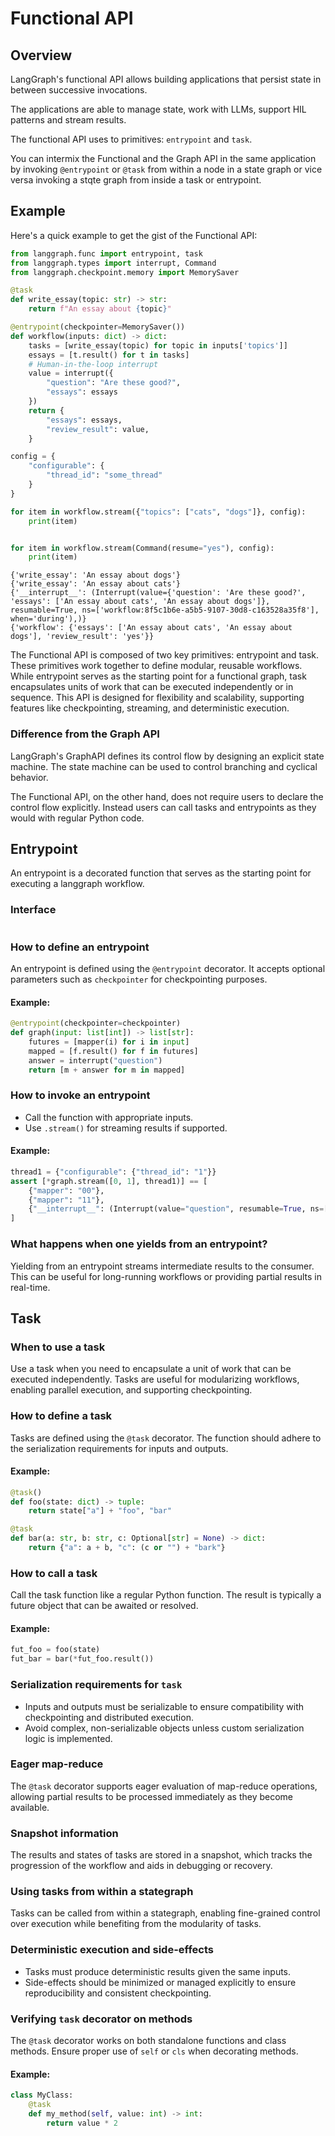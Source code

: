 # Functional API

## Overview

LangGraph's functional API allows building applications that persist state in between successive invocations.

The applications are able to manage state, work with LLMs, support HIL patterns and stream results.

The functional API uses to primitives: `entrypoint` and `task`.

You can intermix the Functional and the Graph API in the same application by invoking
`@entrypoint` or `@task` from within a node in a state graph or vice versa invoking a stqte graph from
inside a task or entrypoint.


## Example

Here's a quick example to get the gist of the Functional API:

```python
from langgraph.func import entrypoint, task
from langgraph.types import interrupt, Command
from langgraph.checkpoint.memory import MemorySaver

@task
def write_essay(topic: str) -> str:
    return f"An essay about {topic}"

@entrypoint(checkpointer=MemorySaver())
def workflow(inputs: dict) -> dict:
    tasks = [write_essay(topic) for topic in inputs['topics']]
    essays = [t.result() for t in tasks]
    # Human-in-the-loop interrupt
    value = interrupt({
        "question": "Are these good?",
        "essays": essays
    })
    return {
        "essays": essays,
        "review_result": value,
    }

config = {
    "configurable": {
        "thread_id": "some_thread"
    }
}

for item in workflow.stream({"topics": ["cats", "dogs"]}, config):
    print(item)


for item in workflow.stream(Command(resume="yes"), config):
    print(item)
```

```pycon
{'write_essay': 'An essay about dogs'}
{'write_essay': 'An essay about cats'}
{'__interrupt__': (Interrupt(value={'question': 'Are these good?', 'essays': ['An essay about cats', 'An essay about dogs']}, resumable=True, ns=['workflow:8f5c1b6e-a5b5-9107-30d8-c163528a35f8'], when='during'),)}
{'workflow': {'essays': ['An essay about cats', 'An essay about dogs'], 'review_result': 'yes'}}
```


The Functional API is composed of two key primitives: entrypoint and task. These primitives work together to define modular, reusable workflows. While entrypoint serves as the starting point for a functional graph, task encapsulates units of work that can be executed independently or in sequence. This API is designed for flexibility and scalability, supporting features like checkpointing, streaming, and deterministic execution.


### Difference from the Graph API

LangGraph's GraphAPI defines its control flow by designing an explicit state machine. The state machine
can be used to control branching and cyclical behavior. 


The Functional API, on the other hand, does not require users to declare the control flow explicitly. 
Instead users can call tasks and entrypoints as they would with regular Python code. 

## Entrypoint

An entrypoint is a decorated function that serves as the starting point for executing a langgraph workflow.

### Interface

```python

```



### How to define an entrypoint

An entrypoint is defined using the `@entrypoint` decorator. It accepts optional parameters such as `checkpointer` for checkpointing purposes.

#### Example:

```python
@entrypoint(checkpointer=checkpointer)
def graph(input: list[int]) -> list[str]:
    futures = [mapper(i) for i in input]
    mapped = [f.result() for f in futures]
    answer = interrupt("question")
    return [m + answer for m in mapped]
```

### How to invoke an entrypoint

- Call the function with appropriate inputs.
- Use `.stream()` for streaming results if supported.

#### Example:

```python
thread1 = {"configurable": {"thread_id": "1"}}
assert [*graph.stream([0, 1], thread1)] == [
    {"mapper": "00"},
    {"mapper": "11"},
    {"__interrupt__": (Interrupt(value="question", resumable=True, ns=[AnyStr("graph:")], when="during"))},
]
```

### What happens when one yields from an entrypoint?

Yielding from an entrypoint streams intermediate results to the consumer. This can be useful for long-running workflows or providing partial results in real-time.

## Task

### When to use a task

Use a task when you need to encapsulate a unit of work that can be executed independently. Tasks are useful for modularizing workflows, enabling parallel execution, and supporting checkpointing.

### How to define a task

Tasks are defined using the `@task` decorator. The function should adhere to the serialization requirements for inputs and outputs.

#### Example:

```python
@task()
def foo(state: dict) -> tuple:
    return state["a"] + "foo", "bar"

@task
def bar(a: str, b: str, c: Optional[str] = None) -> dict:
    return {"a": a + b, "c": (c or "") + "bark"}
```

### How to call a task

Call the task function like a regular Python function. The result is typically a future object that can be awaited or resolved.

#### Example:

```python
fut_foo = foo(state)
fut_bar = bar(*fut_foo.result())
```

### Serialization requirements for `task`

- Inputs and outputs must be serializable to ensure compatibility with checkpointing and distributed execution.
- Avoid complex, non-serializable objects unless custom serialization logic is implemented.

### Eager map-reduce

The `@task` decorator supports eager evaluation of map-reduce operations, allowing partial results to be processed immediately as they become available.

### Snapshot information

The results and states of tasks are stored in a snapshot, which tracks the progression of the workflow and aids in debugging or recovery.

### Using tasks from within a stategraph

Tasks can be called from within a stategraph, enabling fine-grained control over execution while benefiting from the modularity of tasks.

### Deterministic execution and side-effects

- Tasks must produce deterministic results given the same inputs.
- Side-effects should be minimized or managed explicitly to ensure reproducibility and consistent checkpointing.

### Verifying `task` decorator on methods

The `@task` decorator works on both standalone functions and class methods. Ensure proper use of `self` or `cls` when decorating methods.

#### Example:

```python
class MyClass:
    @task
    def my_method(self, value: int) -> int:
        return value * 2
```
